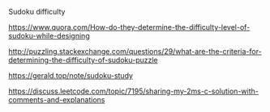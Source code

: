 
Sudoku difficulty

https://www.quora.com/How-do-they-determine-the-difficulty-level-of-sudoku-while-designing

http://puzzling.stackexchange.com/questions/29/what-are-the-criteria-for-determining-the-difficulty-of-sudoku-puzzle

https://gerald.top/note/sudoku-study

https://discuss.leetcode.com/topic/7195/sharing-my-2ms-c-solution-with-comments-and-explanations
